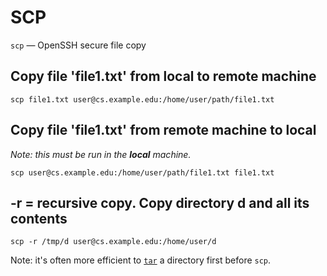 # SCP

`scp` — OpenSSH secure file copy

## Copy file 'file1.txt' from local to remote machine
```
scp file1.txt user@cs.example.edu:/home/user/path/file1.txt
```

## Copy file 'file1.txt' from remote machine to local

*Note: this must be run in the **local** machine.*
```
scp user@cs.example.edu:/home/user/path/file1.txt file1.txt
```

## -r = recursive copy. Copy directory d and all its contents
```
scp -r /tmp/d user@cs.example.edu:/home/user/d
```

Note: it's often more efficient to [`tar`](tar.md) a directory first before `scp`.
